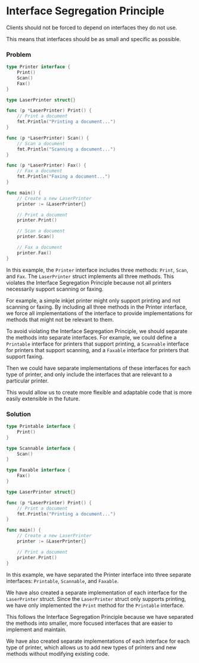 # Interface Segregation Principle

Clients should not be forced to depend on interfaces they do not use. 

This means that interfaces should be as small and specific as possible.

### Problem

```go
type Printer interface {
    Print()
    Scan()
    Fax()
}

type LaserPrinter struct{}

func (p *LaserPrinter) Print() {
    // Print a document
    fmt.Println("Printing a document...")
}

func (p *LaserPrinter) Scan() {
    // Scan a document
    fmt.Println("Scanning a document...")
}

func (p *LaserPrinter) Fax() {
    // Fax a document
    fmt.Println("Faxing a document...")
}

func main() {
    // Create a new LaserPrinter
    printer := &LaserPrinter{}

    // Print a document
    printer.Print()

    // Scan a document
    printer.Scan()

    // Fax a document
    printer.Fax()
}


```

In this example, the `Printer` interface includes three methods: `Print`, `Scan`, and `Fax`. 
The `LaserPrinter` struct implements all three methods. 
This violates the Interface Segregation Principle because not all printers 
necessarily support scanning or faxing. 

For example, a simple inkjet printer might only support printing and not scanning or faxing. 
By including all three methods in the Printer interface, we force all implementations of the 
interface to provide implementations for methods that might not be relevant to them.


To avoid violating the Interface Segregation Principle, we should separate the methods into separate interfaces. 
For example, we could define a `Printable` interface for printers that support printing, 
a `Scannable` interface for printers that support scanning, 
and a `Faxable` interface for printers that support faxing. 

Then we could have separate implementations of these interfaces for each type of printer, 
and only include the interfaces that are relevant to a particular printer. 

This would allow us to create more flexible and adaptable code that is more easily extensible in the future.


### Solution

```go
type Printable interface {
    Print()
}

type Scannable interface {
    Scan()
}

type Faxable interface {
    Fax()
}

type LaserPrinter struct{}

func (p *LaserPrinter) Print() {
    // Print a document
    fmt.Println("Printing a document...")
}

func main() {
    // Create a new LaserPrinter
    printer := &LaserPrinter{}

    // Print a document
    printer.Print()
}
```

In this example, we have separated the Printer interface into three separate interfaces: 
`Printable`, `Scannable`, and `Faxable`. 

We have also created a separate implementation of each interface for the `LaserPrinter` struct. 
Since the `LaserPrinter` struct only supports printing, we have only implemented the `Print` method for the `Printable` interface.

This follows the Interface Segregation Principle because we have separated the methods into smaller, 
more focused interfaces that are easier to implement and maintain.

We have also created separate implementations of each interface for each type of printer, 
which allows us to add new types of printers and new methods without modifying existing code.



